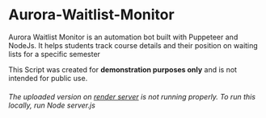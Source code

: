 # Aurora-Waitlist-Monitor
Aurora Waitlist Monitor is an automation bot built with Puppeteer and NodeJs. It helps students track course details and their position on waiting lists for a specific semester

This Script was created for **demonstration purposes only** and is not intended for public use.
###### The uploaded version on [render server](aurora-courses-monitor.onrender.com/) is not running properly. To run this locally, run Node server.js
